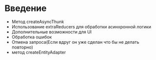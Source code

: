 # Введение

* Метод createAsyncThunk
* Использование extraReducers для обработки асинхронной логики
* Дополнительные возможности для UI
* Обработка ошибок
* Отмена запроса(Если вдруг он уже сделан что бы не делать повторно)
* метод createEntityAdapter